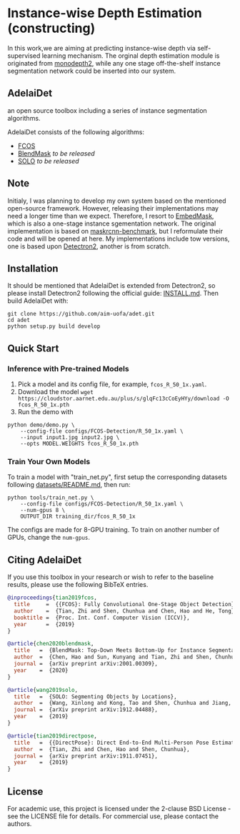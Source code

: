 # Instance-wise Depth Estimation (constructing)
In this work,we are aiming at predicting instance-wise depth via self-supervised learning mechanism. The orginal depth estimation module is originated from [monodepth2](https://github.com/nianticlabs/monodepth2), while any one stage off-the-shelf instance segmentation network could be inserted into our system. 


## AdelaiDet

an open source toolbox including a series of instance segmentation algorithms.

AdelaiDet consists of the following algorithms:

* [FCOS](https://github.com/tianzhi0549/FCOS)
* [BlendMask](https://arxiv.org/abs/2001.00309) _to be released_
* [SOLO](https://arxiv.org/abs/1912.04488) _to be released_
## Note
Initialy, I was planning to develop my own system based on the mentioned open-source framework. However, releasing their implementations may need a longer time than we expect. Therefore, I resort to [EmbedMask](https://arxiv.org/abs/1912.01954), which is also a one-stage instance sgementation network. The original implementation is based on [maskrcnn-benchmark](https://github.com/yinghdb/EmbedMask), but I reformulate their code and will be opened at here. My implementations include tow versions, one is based upon [Detectron2](https://github.com/facebookresearch/detectron2), another is from scratch.

## Installation

It should be mentioned that AdelaiDet is extended from Detectron2, so please install Detectron2 following the official guide: [INSTALL.md](https://github.com/facebookresearch/detectron2/blob/master/INSTALL.md). Then build AdelaiDet with:
```
git clone https://github.com/aim-uofa/adet.git
cd adet
python setup.py build develop
```

## Quick Start

### Inference with Pre-trained Models

1. Pick a model and its config file, for example, `fcos_R_50_1x.yaml`.
2. Download the model `wget https://cloudstor.aarnet.edu.au/plus/s/glqFc13cCoEyHYy/download -O fcos_R_50_1x.pth`
3. Run the demo with
```
python demo/demo.py \
    --config-file configs/FCOS-Detection/R_50_1x.yaml \
    --input input1.jpg input2.jpg \
	--opts MODEL.WEIGHTS fcos_R_50_1x.pth
```

### Train Your Own Models

To train a model with "train_net.py", first
setup the corresponding datasets following
[datasets/README.md](https://github.com/facebookresearch/detectron2/blob/master/datasets/README.md),
then run:

```
python tools/train_net.py \
    --config-file configs/FCOS-Detection/R_50_1x.yaml \
    --num-gpus 8 \
    OUTPUT_DIR training_dir/fcos_R_50_1x
```

The configs are made for 8-GPU training. To train on another number of GPUs, change the `num-gpus`.


## Citing AdelaiDet

If you use this toolbox in your research or wish to refer to the baseline results, please use the following BibTeX entries.

```BibTeX
@inproceedings{tian2019fcos,
  title     =  {{FCOS}: Fully Convolutional One-Stage Object Detection},
  author    =  {Tian, Zhi and Shen, Chunhua and Chen, Hao and He, Tong},
  booktitle =  {Proc. Int. Conf. Computer Vision (ICCV)},
  year      =  {2019}
}

@article{chen2020blendmask,
  title   =  {BlendMask: Top-Down Meets Bottom-Up for Instance Segmentation},
  author  =  {Chen, Hao and Sun, Kunyang and Tian, Zhi and Shen, Chunhua and Huang, Yongming and Yan, Youliang},
  journal =  {arXiv preprint arXiv:2001.00309},
  year    =  {2020}
}

@article{wang2019solo,
  title   =  {SOLO: Segmenting Objects by Locations},
  author  =  {Wang, Xinlong and Kong, Tao and Shen, Chunhua and Jiang, Yuning and Li, Lei},
  journal =  {arXiv preprint arXiv:1912.04488},
  year    =  {2019}
}

@article{tian2019directpose,
  title   =  {{DirectPose}: Direct End-to-End Multi-Person Pose Estimation},
  author  =  {Tian, Zhi and Chen, Hao and Shen, Chunhua},
  journal =  {arXiv preprint arXiv:1911.07451},
  year    =  {2019}
}
```

## License

For academic use, this project is licensed under the 2-clause BSD License - see the LICENSE file for details. For commercial use, please contact the authors.
